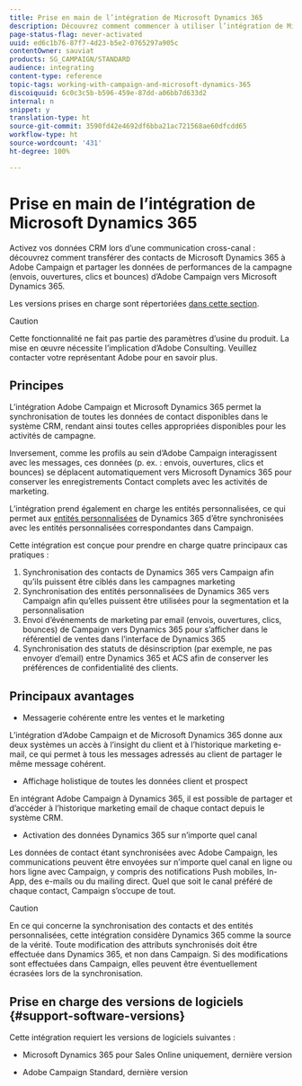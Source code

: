 ```yaml
---
title: Prise en main de l’intégration de Microsoft Dynamics 365
description: Découvrez comment commencer à utiliser l’intégration de Microsoft Dynamics 365
page-status-flag: never-activated
uuid: ed6c1b76-87f7-4d23-b5e2-0765297a905c
contentOwner: sauviat
products: SG_CAMPAIGN/STANDARD
audience: integrating
content-type: reference
topic-tags: working-with-campaign-and-microsoft-dynamics-365
discoiquuid: 6c0c3c5b-b596-459e-87dd-a06bb7d633d2
internal: n
snippet: y
translation-type: ht
source-git-commit: 3590fd42e4692df6bba21ac721568ae60dfcdd65
workflow-type: ht
source-wordcount: '431'
ht-degree: 100%

---
```



# Prise en main de l’intégration de Microsoft Dynamics 365

Activez vos données CRM lors d’une communication cross-canal : découvrez comment transférer des contacts de Microsoft Dynamics 365 à Adobe Campaign et partager les données de performances de la campagne (envois, ouvertures, clics et bounces) d’Adobe Campaign vers Microsoft Dynamics 365.

Les versions prises en charge sont répertoriées [dans cette section](#support-software-versions).

>[!CAUTION]
>
>Cette fonctionnalité ne fait pas partie des paramètres d’usine du produit. La mise en œuvre nécessite l’implication d’Adobe Consulting. Veuillez contacter votre représentant Adobe pour en savoir plus.

## Principes

L’intégration Adobe Campaign et Microsoft Dynamics 365 permet la synchronisation de toutes les données de contact disponibles dans le système CRM, rendant ainsi toutes celles appropriées disponibles pour les activités de campagne.

Inversement, comme les profils au sein d’Adobe Campaign interagissent avec les messages, ces données (p. ex. : envois, ouvertures, clics et bounces) se déplacent automatiquement vers Microsoft Dynamics 365 pour conserver les enregistrements Contact complets avec les activités de marketing.

L’intégration prend également en charge les entités personnalisées, ce qui permet aux [entités personnalisées](../../integrating/using/map-campaign-custom-resources-and-dynamics-365-custom-entities.md) de Dynamics 365 d’être synchronisées avec les entités personnalisées correspondantes dans Campaign.

Cette intégration est conçue pour prendre en charge quatre principaux cas pratiques :

1. Synchronisation des contacts de Dynamics 365 vers Campaign afin qu’ils puissent être ciblés dans les campagnes marketing
1. Synchronisation des entités personnalisées de Dynamics 365 vers Campaign afin qu’elles puissent être utilisées pour la segmentation et la personnalisation
1. Envoi d’événements de marketing par email (envois, ouvertures, clics, bounces) de Campaign vers Dynamics 365 pour s’afficher dans le référentiel de ventes dans l’interface de Dynamics 365
1. Synchronisation des statuts de désinscription (par exemple, ne pas envoyer d’email) entre Dynamics 365 et ACS afin de conserver les préférences de confidentialité des clients.

## Principaux avantages

* Messagerie cohérente entre les ventes et le marketing

L’intégration d’Adobe Campaign et de Microsoft Dynamics 365 donne aux deux systèmes un accès à l’insight du client et à l’historique marketing e-mail, ce qui permet à tous les messages adressés au client de partager le même message cohérent.

*  Affichage holistique de toutes les données client et prospect

En intégrant Adobe Campaign à Dynamics 365, il est possible de partager et d’accéder à l’historique marketing email de chaque contact depuis le système CRM.

* Activation des données Dynamics 365 sur n’importe quel canal

Les données de contact étant synchronisées avec Adobe Campaign, les communications peuvent être envoyées sur n’importe quel canal en ligne ou hors ligne avec Campaign, y compris des notifications Push mobiles, In-App, des e-mails ou du mailing direct. Quel que soit le canal préféré de chaque contact, Campaign s’occupe de tout.

>[!CAUTION]
>
>En ce qui concerne la synchronisation des contacts et des entités personnalisées, cette intégration considère Dynamics 365 comme la source de la vérité.  Toute modification des attributs synchronisés doit être effectuée dans Dynamics 365, et non dans Campaign.  Si des modifications sont effectuées dans Campaign, elles peuvent être éventuellement écrasées lors de la synchronisation.

## Prise en charge des versions de logiciels {#support-software-versions}

Cette intégration requiert les versions de logiciels suivantes :

* Microsoft Dynamics 365 pour Sales Online uniquement, dernière version

* Adobe Campaign Standard, dernière version
